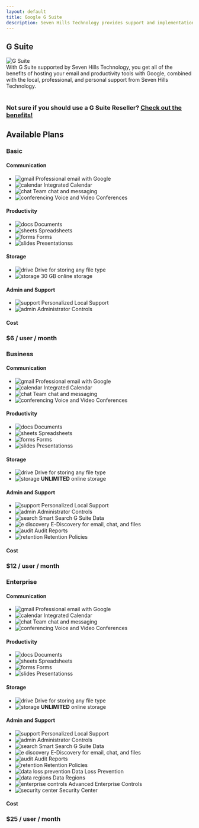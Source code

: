```yaml
---
layout: default
title: Google G Suite
description: Seven Hills Technology provides support and implementation of Google's GSuite. Using Seven Hills Technology as your reseller gives you the support you need to stay productive with GSuite.
---
```


<section class="sh-intro">
    <div class="sh-tagline">
        <h1 class="sh-header-lines"><span>G Suite</span></h1>
        <div id="gsuite" >
            <img src="/images/gsuite.png" alt="G Suite" />
        </div>
    </div>
    <div class="sh-description">With G Suite supported by Seven Hills Technology, you get all of the benefits of hosting your email and productivity tools with Google, combined with the local, professional, and personal support from Seven Hills Technology.
        <br/><br/>
        <h3>Not sure if you should use a G Suite Reseller? <a href="/google/2018/10/29/why-use-gsuite-reseller.html">Check out the benefits!</a></h3>
    </div>
</section>
<section class="sh-g-suite sh-dark-band">
    <h2>Available Plans</h2>
    <div class="sh-product-list vertical">
        <div class="sh-product-wrapper vertical">
            <div class="sh-product vertical">
                <h3>Basic</h3>
                <h4>Communication</h4>
                <ul class="sh-feature-list">
                    <li><img class="sh-list-image" src="/images/gmail.png" alt="gmail" /> Professional email with Google</li>
                    <li><img class="sh-list-image" src="/images/calendar.png" alt="calendar" /> Integrated Calendar</li>
                    <li><img class="sh-list-image" src="/images/chat.png" alt="chat" /> Team chat and messaging</li>
                    <li><img class="sh-list-image" src="/images/chatandvideo.png" alt="conferencing" /> Voice and Video Conferences</li>
                </ul>
                <h4>Productivity</h4>
                <ul class="sh-feature-list">
                    <li><img class="sh-list-image" src="/images/docs.png" alt="docs" /> Documents</li>
                    <li><img class="sh-list-image" src="/images/sheets.png" alt="sheets" /> Spreadsheets</li>
                    <li><img class="sh-list-image" src="/images/forms.png" alt="forms" /> Forms</li>
                    <li><img class="sh-list-image" src="/images/slides.png" alt="slides" /> Presentationss</li>
                </ul>
                <h4>Storage</h4>
                <ul class="sh-feature-list">
                    <li><img class="sh-list-image" src="/images/drive.png" alt="drive" /> Drive for storing any file type</li>
                    <li><img class="sh-list-image" src="/images/bullet.png" alt="storage" /> 30 GB online storage</li>
                </ul>
                <h4>Admin and Support</h4>
                <ul class="sh-feature-list">
                    <li><img class="sh-list-image" src="/images/support.png" alt="support" /> Personalized Local Support</li>
                    <li><img class="sh-list-image" src="/images/admin.png" alt="admin" /> Administrator Controls</li>
                </ul>
                <h4>Cost</h4>
                <h3>$6 / user / month</h3>
            </div>
        </div>
        <div class="sh-product-wrapper vertical">
            <div class="sh-product vertical">
                <h3>Business</h3>
                <h4>Communication</h4>
                <ul class="sh-feature-list">
                    <li><img class="sh-list-image" src="/images/gmail.png" alt="gmail" /> Professional email with Google</li>
                    <li><img class="sh-list-image" src="/images/calendar.png" alt="calendar" /> Integrated Calendar</li>
                    <li><img class="sh-list-image" src="/images/chat.png" alt="chat" /> Team chat and messaging</li>
                    <li><img class="sh-list-image" src="/images/chatandvideo.png" alt="conferencing" /> Voice and Video Conferences</li>
                </ul>
                <h4>Productivity</h4>
                <ul class="sh-feature-list">
                    <li><img class="sh-list-image" src="/images/docs.png" alt="docs" /> Documents</li>
                    <li><img class="sh-list-image" src="/images/sheets.png" alt="sheets" /> Spreadsheets</li>
                    <li><img class="sh-list-image" src="/images/forms.png" alt="forms" /> Forms</li>
                    <li><img class="sh-list-image" src="/images/slides.png" alt="slides" /> Presentationss</li>
                </ul>
                <h4>Storage</h4>
                <ul class="sh-feature-list">
                    <li><img class="sh-list-image" src="/images/drive.png" alt="drive" /> Drive for storing any file type</li>
                    <li><img class="sh-list-image" src="/images/bullet.png" alt="storage" /> <strong>UNLIMITED</strong> online storage</li>
                </ul>
                <h4>Admin and Support</h4>
                <ul class="sh-feature-list">
                    <li><img class="sh-list-image" src="/images/support.png" alt="support" /> Personalized Local Support</li>
                    <li><img class="sh-list-image" src="/images/admin.png" alt="admin" /> Administrator Controls</li>
                    <li><img class="sh-list-image" src="/images/cloudsearch.png" alt="search" /> Smart Search G Suite Data</li>
                    <li><img class="sh-list-image" src="/images/vault.png" alt="e discovery" /> E-Discovery for email, chat, and files</li>
                    <li><img class="sh-list-image" src="/images/bullet.png" alt="audit" /> Audit Reports</li>
                    <li><img class="sh-list-image" src="/images/bullet.png" alt="retention" /> Retention Policies</li>
                </ul>
                <h4>Cost</h4>
                <h3>$12 / user / month</h3>
            </div>
        </div>
        <div class="sh-product-wrapper vertical">
            <div class="sh-product vertical">
                <h3>Enterprise</h3>
                <h4>Communication</h4>
                <ul class="sh-feature-list">
                    <li><img class="sh-list-image" src="/images/gmail.png" alt="gmail" /> Professional email with Google</li>
                    <li><img class="sh-list-image" src="/images/calendar.png" alt="calendar" /> Integrated Calendar</li>
                    <li><img class="sh-list-image" src="/images/chat.png" alt="chat" /> Team chat and messaging</li>
                    <li><img class="sh-list-image" src="/images/chatandvideo.png" alt="conferencing" /> Voice and Video Conferences</li>
                </ul>
                <h4>Productivity</h4>
                <ul class="sh-feature-list">
                    <li><img class="sh-list-image" src="/images/docs.png" alt="docs" /> Documents</li>
                    <li><img class="sh-list-image" src="/images/sheets.png" alt="sheets" /> Spreadsheets</li>
                    <li><img class="sh-list-image" src="/images/forms.png" alt="forms" /> Forms</li>
                    <li><img class="sh-list-image" src="/images/slides.png" alt="slides" /> Presentationss</li>
                </ul>
                <h4>Storage</h4>
                <ul class="sh-feature-list">
                    <li><img class="sh-list-image" src="/images/drive.png" alt="drive" /> Drive for storing any file type</li>
                    <li><img class="sh-list-image" src="/images/bullet.png" alt="storage" /> <strong>UNLIMITED</strong> online storage</li>
                </ul>
                <h4>Admin and Support</h4>
                <ul class="sh-feature-list">
                    <li><img class="sh-list-image" src="/images/support.png" alt="support" /> Personalized Local Support</li>
                    <li><img class="sh-list-image" src="/images/admin.png" alt="admin" /> Administrator Controls</li>
                    <li><img class="sh-list-image" src="/images/cloudsearch.png" alt="search" /> Smart Search G Suite Data</li>
                    <li><img class="sh-list-image" src="/images/vault.png" alt="e discovery" /> E-Discovery for email, chat, and files</li>
                    <li><img class="sh-list-image" src="/images/bullet.png" alt="audit" /> Audit Reports</li>
                    <li><img class="sh-list-image" src="/images/bullet.png" alt="retention" /> Retention Policies</li>
                    <li><img class="sh-list-image" src="/images/bullet.png" alt="data loss prevention" /> Data Loss Prevention</li>
                    <li><img class="sh-list-image" src="/images/bullet.png" alt="data regions" /> Data Regions</li>
                    <li><img class="sh-list-image" src="/images/bullet.png" alt="enterprise controls" /> Advanced Enterprise Controls</li>
                    <li><img class="sh-list-image" src="/images/bullet.png" alt="security center" /> Security Center</li>
                </ul>
                <h4>Cost</h4>
                <h3>$25 / user / month</h3>
            </div>
        </div>
    </div>
</section>
